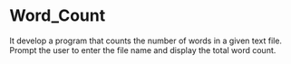 # Word_Count
It develop a program that counts the number of words in a given text file. Prompt the user to enter the file name and display the total word count.
